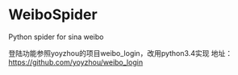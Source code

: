 # WeiboSpider
Python spider for sina weibo

登陆功能参照yoyzhou的项目weibo_login，改用python3.4实现
地址：https://github.com/yoyzhou/weibo_login
